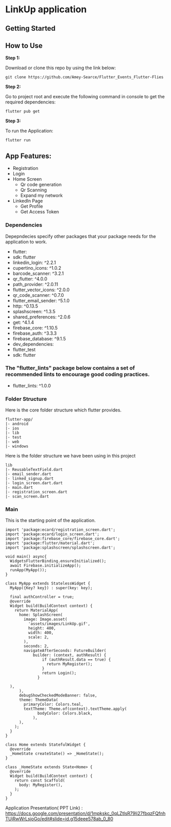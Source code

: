 # LinkUp application



## Getting Started



## How to Use 

**Step 1:**

Download or clone this repo by using the link below:

```
git clone https://github.com/Amey-Searce/Flutter_Events_Flutter-Flies
```

**Step 2:**

Go to project root and execute the following command in console to get the required dependencies: 

```
flutter pub get 
```

**Step 3:**

To run the Application:

```
flutter run
```


## App Features:

* Registration
* Login
* Home Screen 
  * Qr code generation
  * Qr Scanning 
  * Expand my network
* LinkedIn Page
  * Get Profile
  * Get Access Token
  
### Dependencies

Depepndecies specify other packages that your package needs for the application to work.

* flutter:
* sdk: flutter
* linkedin_login: ^2.2.1
* cupertino_icons: ^1.0.2
* barcode_scanner: ^3.2.1
* qr_flutter: ^4.0.0
* path_provider: ^2.0.11
* flutter_vector_icons: ^2.0.0
* qr_code_scanner: ^0.7.0
* flutter_email_sender: ^5.1.0
* http: ^0.13.5
* splashscreen: ^1.3.5
* shared_preferences: ^2.0.6
* get: ^4.1.4
* firebase_core: ^1.10.5
* firebase_auth: ^3.3.3
* firebase_database: ^9.1.5
* dev_dependencies:
* flutter_test
* sdk: flutter

### The "flutter_lints" package below contains a set of recommended lints to encourage good coding practices. 
* flutter_lints: ^1.0.0


### Folder Structure
Here is the core folder structure which flutter provides.

```
flutter-app/
|- android
|- ios
|- lib
|- test
|- web
|- windows

```

Here is the folder structure we have been using in this project

```
lib
|- ReusableTextField.dart
|- email_sender.dart
|- linked_signup.dart
|- login_screen.dart.dart
|- main.dart
|- registration_screen.dart
|- scan_screen.dart
```

### Main

This is the starting point of the application.

```
import 'package:ecard/registration_screen.dart';
import 'package:ecard/login_screen.dart';
import 'package:firebase_core/firebase_core.dart';
import 'package:flutter/material.dart';
import 'package:splashscreen/splashscreen.dart';

void main() async{
  WidgetsFlutterBinding.ensureInitialized();
  await Firebase.initializeApp();
  runApp(MyApp());
}

class MyApp extends StatelessWidget {
  MyApp({Key? key}) : super(key: key);

  final authController = true;
  @override
  Widget build(BuildContext context) {
    return MaterialApp(
      home: SplashScreen(
        image: Image.asset(
          'assets/images/LinkUp.gif',
          height: 400,
          width: 400,
          scale: 2,
        ),
        seconds: 2,
        navigateAfterSeconds: FutureBuilder(
            builder: (context, authResult) {
                if (authResult.data == true) {
                  return MyRegister();
                }
                return Login();
              }

  ),
      ),
      debugShowCheckedModeBanner: false,
      theme: ThemeData(
        primaryColor: Colors.teal,
        textTheme: Theme.of(context).textTheme.apply(
              bodyColor: Colors.black,
            ),
      ),
    );
  }
}

class Home extends StatefulWidget {
  @override
  _HomeState createState() => _HomeState();
}

class _HomeState extends State<Home> {
  @override
  Widget build(BuildContext context) {
    return const Scaffold(
      body: MyRegister(),
    );
  }
}
```
 Application Presentation( PPT Link) :
 https://docs.google.com/presentation/d/1mpkskc_0qLZtlsR79li27fbqzFQfnhTUjRwWrLsjoGo/edit#slide=id.g15deee578ab_0_80
